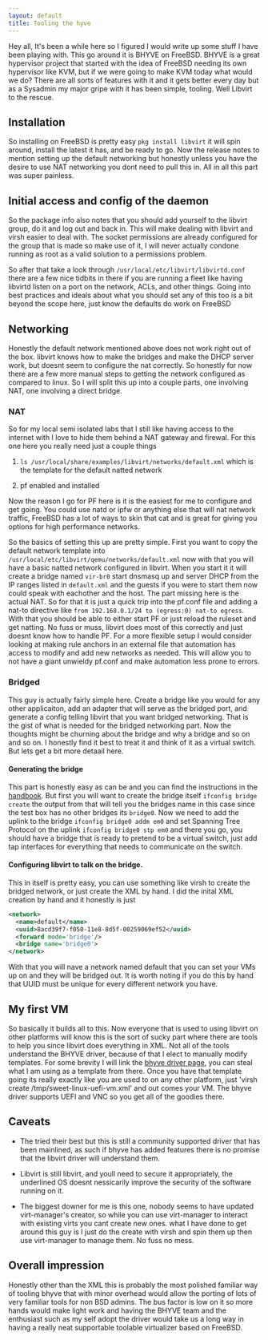 ```yaml
---
layout: default
title: Tooling the hyve
---
```


Hey all, It's been a while here so I figured I would write up some stuff I have been playing with. This go around it is BHYVE on FreeBSD. 
BHYVE is a great hypervisor project that started with the idea of FreeBSD needing its own hypervisor like KVM, but if we were going to make KVM today what would we do?
There are all sorts of features with it and it gets better every day but as a Sysadmin my major gripe with it has been simple, tooling. Well Libvirt to the rescue.

<!--more-->

## Installation

So installing on FreeBSD is pretty easy `pkg install libvirt` it will spin around, install the latest it has, and be ready to go. Now the release notes to mention setting up the default networking but honestly unless you have the desire to use NAT networking you dont need to pull this in. All in all this part was super painless.

## Initial access and config of the daemon

So the package info also notes that you should add yourself to the libvirt group, do it and log out and back in. This will make dealing with libvirt and virsh easier to deal with. The socket permissions are already configured for the group that is made so make use of it, I will never actually condone running as root as a valid solution to a permissions problem. 

So after that take a look through `/usr/local/etc/libvirt/libvirtd.conf` there are a few nice tidbits in there if you are running a fleet like having libvirtd listen on a port on the network, ACLs, and other things. Going into best practices and ideals about what you should set any of this too is a bit beyond the scope here, just know the defaults do work on FreeBSD

## Networking

Honestly the default network mentioned above does not work right out of the box. libvirt knows how to make the bridges and make the DHCP server work, but doesnt seem to configure the nat correctly. So honestly for now there are a few more manual steps to getting the network configured as compared to linux. So I will split this up into a couple parts, one involving NAT, one involving a direct bridge. 

### NAT

So for my local semi isolated labs that I still like having access to the internet with I love to hide them behind a NAT gateway and firewal. For this one here you really need just a couple things

1. `ls /usr/local/share/examples/libvirt/networks/default.xml` which is the template for the default natted network

2. pf enabled and installed

Now the reason I go for PF here is it is the easiest for me to configure and get going. You could use natd or ipfw or anything else that will nat network traffic, FreeBSD has a lot of ways to skin that cat and is great for giving you options for high performance networks. 

So the basics of setting this up are pretty simple. First you want to copy the default network template into `/usr/local/etc/libvirt/qemu/networks/default.xml` now with that you will have a basic natted network configured in libvirt. When you start it it will create a bridge named `vir-br0` start dnsmasq up and server DHCP from the IP ranges listed in `default.xml` and the guests if you were to start them now could speak with eachother and the host. The part missing here is the actual NAT. So for that it is just a quick trip into the pf.conf file and adding a nat-to directive like `from 192.168.0.1/24 to (egress:0) nat-to egress`. With that you should be able to either start PF or just reload the ruleset and get natting. No fuss or muss, libvirt does most of this correctly and just doesnt know how to handle PF. For a more flexible setup I would consider looking at making rule anchors in an external file that automation has access to modify and add new networks as needed. This will allow you to not have a giant unwieldy pf.conf and make automation less prone to errors.

### Bridged

This guy is actually fairly simple here. Create a bridge like you would for any other applicaiton, add an adapter that will serve as the bridged port, and generate a config telling libvirt that you want bridged networking. That is the gist of what is needed for the bridged networking part. Now the thoughts might be churning about the bridge and why a bridge and so on and so on. I honestly find it best to treat it and think of it as a virtual switch. But lets get a bit more detaail here.

#### Generating the bridge

This part is honestly easy as can be and you can find the instructions in the [handbook](https://www.freebsd.org/doc/handbook/network-bridging.html). But first you will want to create the bridge itself `ifconfig bridge create` the output from that will tell you the bridges name in this case since the test box has no other bridges its `bridge0`. Now we need to add the uplink to the bridge `ifconfig bridge0 addm em0` and set Spanning Tree Protocol on the uplink `ifconfig bridge0 stp em0` and there you go, you should have a bridge that is ready to pretend to be a virtual switch, just add tap interfaces for everything that needs to communicate on the switch.

#### Configuring libvirt to talk on the bridge.

This in itself is pretty easy, you can use something like virsh to create the bridged network, or just create the XML by hand.
I did the inital XML creation by hand and it honestly is just

```xml
<network>
  <name>default</name>
  <uuid>8acd39f7-f050-11e8-8d5f-00259069ef52</uuid>
  <forward mode='bridge'/>
  <bridge name='bridge0'>
</network>
```

With that you will nave a network named default that you can set your VMs up on and they will be bridged out. It is worth noting if you do this by hand that UUID must be unique for every different network you have.

## My first VM

So basically it builds all to this. Now everyone that is used to using libvirt on other platforms will know this is the sort of sucky part where there are tools to help you since libvirt does everything in XML. Not all of the tools understand the BHYVE driver, because of that I elect to manually modify templates. For some brevity I will link the [bhyve driver page](https://libvirt.org/drvbhyve.html), you can steal what I am using as a template from there. Once you have that template going its really exactly like you are used to on any other platform, just 'virsh create /tmp/sweet-linux-uefi-vm.xml' and out comes your VM. The bhyve driver supports UEFI and VNC so you get all of the goodies there.

## Caveats

- The tried their best but this is still a community supported driver that has been mainlined, as such if bhyve has added features there is no promise that the libvirt driver will understand them.

- Libvirt is still libvirt, and youll need to secure it appropriately, the underlined OS doesnt nessicarily improve the security of the software running on it.

- The biggest downer for me is this one, nobody seems to have updated virt-manager's creator, so while you can use virt-manager to interact with existing virts you cant create new ones. what I have done to get around this guy is I just do the create with virsh and spin them up then use virt-manager to manage them. No fuss no mess.

## Overall impression

Honestly other than the XML this is probably the most polished familiar way of tooling bhyve that with minor overhead would allow the porting of lots of very familiar tools for non BSD admins. The bus factor is low on it so more hands would make light work and having the BHYVE team and the enthusiast such as my self adopt the driver would take us a long way in having a really neat supportable toolable virtualizer based on FreeBSD.
